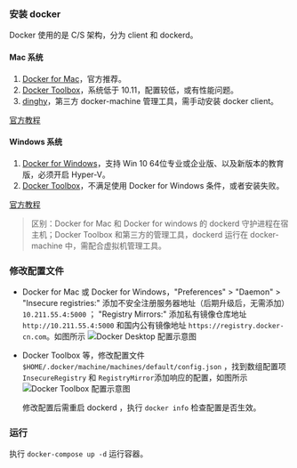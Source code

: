 ### 安装 docker

Docker 使用的是 C/S 架构，分为 client 和 dockerd。

#### Mac 系统

1. [Docker for Mac](https://store.docker.com/editions/community/docker-ce-desktop-mac)，官方推荐。
2. [Docker Toolbox](https://docs.docker.com/docker-for-mac/docker-toolbox/)，系统低于 10.11，配置较低，或有性能问题。
3. [dinghy](https://github.com/codekitchen/dinghy)，第三方 docker-machine 管理工具，需手动安装 docker client。

[官方教程](https://docs.docker.com/docker-for-mac/install/)

#### Windows 系统

1. [Docker for Windows](https://store.docker.com/editions/community/docker-ce-desktop-windows)，支持 Win 10 64位专业或企业版、以及新版本的教育版，必须开启 Hyper-V。
2. [Docker Toolbox](https://docs.docker.com/toolbox/toolbox_install_windows/)，不满足使用 Docker for Windows 条件，或者安装失败。

[官方教程](https://docs.docker.com/docker-for-windows/install/#what-to-know-before-you-install)

> 区别：Docker for Mac 和 Docker for windows 的 dockerd 守护进程在宿主机；Docker Toolbox 和第三方的管理工具，dockerd 运行在 docker-machine 中，需配合虚拟机管理工具。


### 修改配置文件

* Docker for Mac 或 Docker for Windows，"Preferences" > "Daemon" > "Insecure registries:" 添加不安全注册服务器地址（后期升级后，无需添加） `10.211.55.4:5000` ； "Registry Mirrors:" 添加私有镜像仓库地址 `http://10.211.55.4:5000` 和国内公有镜像地址 `https://registry.docker-cn.com`。如图所示
  ![Docker Desktop 配置示意图](http://static.alitain.tech/docker_for_mac_pref.png)
* Docker Toolbox 等，修改配置文件 `$HOME/.docker/machine/machines/default/config.json` ，找到数组配置项 `InsecureRegistry` 和 `RegistryMirror`添加响应的配置，如图所示
  ![Docker Toolbox 配置示意图](http://static.alitain.tech/docker_toolbox_config.png)
  
  修改配置后需重启 dockerd ，执行 `docker info` 检查配置是否生效。
  
### 运行

执行 `docker-compose up -d` 运行容器。
